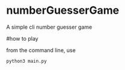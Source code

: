 # numberGuesserGame

A simple cli number guesser game

#how to play

from the command line, use 
```
python3 main.py
```
